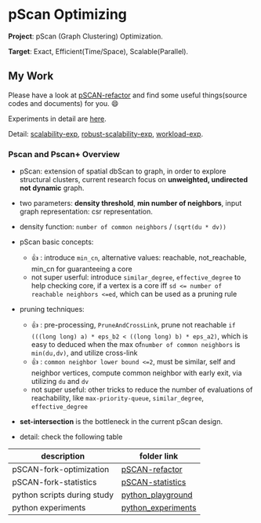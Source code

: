 # pScan Optimizing

**Project**: pScan (Graph Clustering) Optimization.

**Target**: Exact, Efficient(Time/Space), Scalable(Parallel).

## My Work

Please have a look at [pSCAN-refactor](pSCAN-refactor) and find some useful things(source codes and documents) for you. :smile:

Experiments in detail are [here](python_experiments). 

Detail: [scalability-exp](python_experiments/figures/figures-case-study0), [robust-scalability-exp](python_experiments/figures/figures-case-study2-robust), [workload-exp](python_experiments/figures/figures-case-study1).

### Pscan and Pscan+ Overview

* pScan: extension of spatial dbScan to graph, in order to explore structural clusters, current research focus on **unweighted, undirected not dynamic** graph.

* two parameters: **density threshold**, **min number of neighbors**, input graph representation: csr representation.

* density function: `number of common neighbors` / `(sqrt(du * dv))`

* pScan basic concepts:
  * :thumbsup: : introduce `min_cn`, alternative values: reachable, not_reachable, min_cn for guaranteeing a core
  * not super userful: introduce `similar_degree`, `effective_degree` to help checking core, if a vertex is a core iff `sd <= number of reachable neighbors <=ed`, which can be used as a pruning rule

* pruning techniques:
  * :thumbsup: : pre-processing, `PruneAndCrossLink`, prune not reachable `if (((long long) a) * eps_b2 < ((long long) b) * eps_a2)`, which is easy to deduced when the max of`number of common neighbors` is `min(du,dv)`, and utilize cross-link
  * :thumbsup: : `common neighbor lower bound <=2`, must be similar, self and neighbor vertices, compute common neighbor with early exit, via utilizing `du` and `dv`
  * not super useful: other tricks to reduce the number of evaluations of reachability, like `max-priority-queue`, `similar_degree`, `effective_degree`

* **set-intersection** is the bottleneck in the current pScan design.

* detail: check the following table

description | folder link
--- | ---
pSCAN-fork-optimization | [pSCAN-refactor](pSCAN-refactor)
pSCAN-fork-statistics | [pSCAN-statistics](pSCAN-statistics)
python scripts during study | [python_playground](python_playground)
python experiments | [python_experiments](python_experiments)